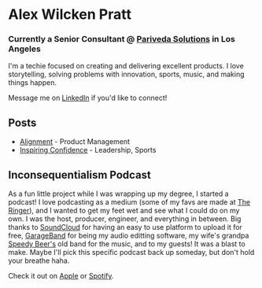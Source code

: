 # Alex Wilcken Pratt
### Currently a Senior Consultant @ [Pariveda Solutions](https://www.parivedasolutions.com) in Los Angeles

I'm a techie focused on creating and delivering excellent products. I love storytelling, solving problems with innovation, sports, music, and making things happen.

Message me on [LinkedIn](https://www.linkedin.com/in/alexwilckenpratt) if you'd like to connect!


## Posts

- [Alignment](/posts/alignment.md) - Product Management
- [Inspiring Confidence](/posts/inspiring-confidence.md) - Leadership, Sports 



## Inconsequentialism Podcast

As a fun little project while I was wrapping up my degree, I started a podcast! I love podcasting as a medium (some of my favs are made at [The Ringer](https://www.theringer.com)), and I wanted to get my feet wet and see what I could do on my own. I was the host, producer, engineer, and everything in between. Big thanks to [SoundCloud](https://soundcloud.com) for having an easy to use platform to upload it for free, [GarageBand](https://www.apple.com/mac/garageband/) for being my audio editting software, my wife's grandpa [Speedy Beer's](https://speedybeers.com) old band for the music, and to my guests! It was a blast to make. Maybe I'll pick this specific podcast back up someday, but don't hold your breathe haha. 

Check it out on [Apple](https://itunes.apple.com/us/podcast/inconsequentialism/id1458046001) or [Spotify](https://open.spotify.com/show/5sMtj2KdImvKo3gnjltAx8?si=kKELPlnrQ-qnTmPiYB7sRw).


